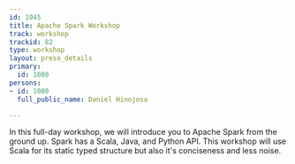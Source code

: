 ```yaml
---
id: 1945
title: Apache Spark Workshop
track: workshop
trackid: 82
type: workshop
layout: preso_details
primary:
  id: 1080
persons:
- id: 1080
  full_public_name: Daniel Hinojosa

---
```

<p>
In this full-day workshop, we will introduce you to Apache Spark from the ground up.  Spark has a Scala, Java, and Python API. This workshop will use Scala for its static typed structure but also it's conciseness and less noise.
</p>